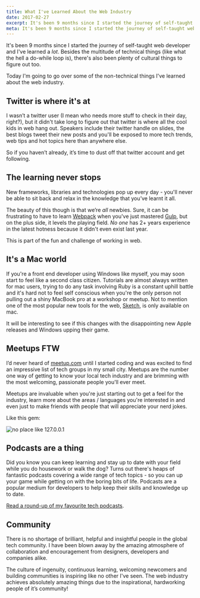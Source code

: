 ```yaml
---
title: What I've Learned About the Web Industry
date: 2017-02-27
excerpt: It's been 9 months since I started the journey of self-taught web developer and I've learned a lot. Besides the multitude of technical things (like what the hell a do-while loop is), there's also been plenty of cultural things to figure out too...
meta: It's been 9 months since I started the journey of self-taught web developer and this is what I've learned.
---
```


It's been 9 months since I started the journey of self-taught web developer and I've learned a _lot_. Besides the multitude of technical things (like what the hell a do-while loop is), there's also been plenty of cultural things to figure out too.

Today I'm going to go over some of the non-technical things I've learned about the web industry.

## Twitter is where it's at

I wasn’t a twitter user (I mean who needs more stuff to check in their day, right?), but it didn't take long to figure out that twitter is where all the cool kids in web hang out. Speakers include their twitter handle on slides, the best blogs tweet their new posts and you'll be exposed to more tech trends, web tips and hot topics here than anywhere else.

So if you haven’t already, it’s time to dust off that twitter account and get following.

## The learning never stops

New frameworks, libraries and technologies pop up every day - you'll never be able to sit back and relax in the knowledge that you’ve learnt it all.

The beauty of this though is that we’re _all_ newbies. Sure, it can be frustrating to have to learn [Webpack](https://webpack.github.io/) when you've just mastered [Gulp](http://gulpjs.com/), but on the plus side, it levels the playing field. _No one_ has 2+ years experience in the latest hotness because it didn't even exist last year.

This is part of the fun and challenge of working in web.

## It's a Mac world

If you're a front end developer using Windows like myself, you may soon start to feel like a second class citizen. Tutorials are almost always written for mac users, trying to do any task involving Ruby is a constant uphill battle and it's hard not to feel self conscious when you're the only person not pulling out a shiny MacBook pro at a workshop or meetup. Not to mention one of the most popular new tools for the web, [Sketch](https://www.sketchapp.com/), is only available on mac.

It will be interesting to see if this changes with the disappointing new Apple releases and Windows upping their game.

## Meetups FTW

I’d never heard of [meetup.com](https://meetup.com) until I started coding and was excited to find an impressive list of tech groups in my small city. Meetups are the number one way of getting to know your local tech industry and are brimming with the most welcoming, passionate people you'll ever meet.

Meetups are invaluable when you're just starting out to get a feel for the industry, learn more about the areas / languages you're interested in and even just to make friends with people that will appreciate your nerd jokes.

Like this gem:

<img class="" alt="no place like 127.0.0.1">

## Podcasts are a thing

Did you know you can keep learning and stay up to date with your field while you do housework or walk the dog? Turns out there's heaps of fantastic podcasts covering a wide range of tech topics - so you can up your game while getting on with the boring bits of life. Podcasts are a popular medium for developers to help keep their skills and knowledge up to date.

[Read a round-up of my favourite tech podcasts](/posts/best-tech-podcasts).

## Community

There is no shortage of brilliant, helpful and insightful people in the global tech community. I have been blown away by the amazing atmosphere of collaboration and encouragement from designers, developers and companies alike.

The culture of ingenuity, continuous learning, welcoming newcomers and building communities is inspiring like no other I've seen.
The web industry achieves absolutely amazing things due to the inspirational, hardworking people of it’s community!
